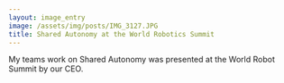 ```yaml
---
layout: image_entry
image: /assets/img/posts/IMG_3127.JPG
title: Shared Autonomy at the World Robotics Summit
---
```


My teams work on Shared Autonomy was presented at the World Robot Summit by our CEO.
